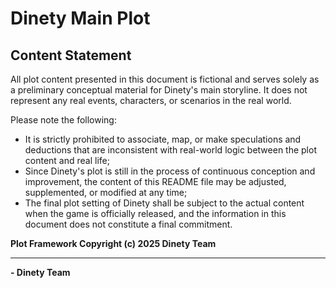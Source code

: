 # Dinety Main Plot
## **Content Statement**
 
All plot content presented in this document is fictional and serves solely as a preliminary conceptual material for Dinety's main storyline. It does not represent any real events, characters, or scenarios in the real world.
 
Please note the following:
 
- It is strictly prohibited to associate, map, or make speculations and deductions that are inconsistent with real-world logic between the plot content and real life;
- Since Dinety's plot is still in the process of continuous conception and improvement, the content of this README file may be adjusted, supplemented, or modified at any time;
- The final plot setting of Dinety shall be subject to the actual content when the game is officially released, and the information in this document does not constitute a final commitment.

**Plot Framework Copyright (c) 2025 Dinety Team**
___
 **- Dinety Team**
